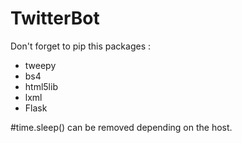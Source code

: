 # TwitterBot

Don't forget to pip this packages :
- tweepy
- bs4
- html5lib
- lxml
- Flask

#time.sleep() can be removed depending on the host.
